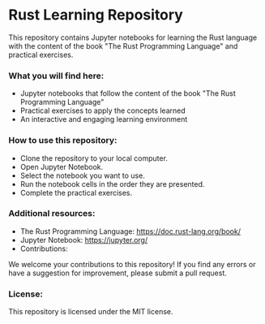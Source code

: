 # Rust Learning Repository

This repository contains Jupyter notebooks for learning the Rust language with the content of the book "The Rust Programming Language" and practical exercises.

### What you will find here:

- Jupyter notebooks that follow the content of the book "The Rust Programming Language"
- Practical exercises to apply the concepts learned
- An interactive and engaging learning environment

### How to use this repository:

* Clone the repository to your local computer.
* Open Jupyter Notebook.
* Select the notebook you want to use.
* Run the notebook cells in the order they are presented.
* Complete the practical exercises.

### Additional resources:

- The Rust Programming Language: https://doc.rust-lang.org/book/
- Jupyter Notebook: https://jupyter.org/
- Contributions:

We welcome your contributions to this repository! If you find any errors or have a suggestion for improvement, please submit a pull request.

### License:

This repository is licensed under the MIT license.
